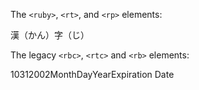 The `<ruby>`, `<rt>`, and `<rp>` elements:

漢（かん）字（じ）

The legacy `<rbc>`, `<rtc>` and `<rb>` elements:

10312002MonthDayYearExpiration Date
